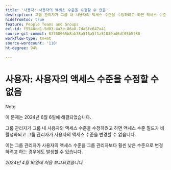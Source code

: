 ```yaml
---
title: '사용자: 사용자의 액세스 수준을 수정할 수 없음'
description: 그룹 관리자가 그룹 내 사용자의 액세스 수준을 수정하려고 하면 액세스 수준 필드가 비활성화되고 그룹 관리자가 사용자의 액세스 수준을 변경할 수 없습니다.
hidefromtoc: true
feature: People Teams and Groups
exl-id: f5548cd1-5d03-4a3e-86a8-7da5fc647a41
source-git-commit: 83768065b8ab38a516a5f1a51039ad6df05b5788
workflow-type: tm+mt
source-wordcount: '110'
ht-degree: 94%

---
```


# 사용자: 사용자의 액세스 수준을 수정할 수 없음

>[!NOTE]
>
>이 문제는 2024년 6월 6일에 해결되었습니다.


그룹 관리자가 그룹 내 사용자의 액세스 수준을 수정하려고 하면 액세스 수준 필드가 비활성화되고 그룹 관리자가 사용자의 액세스 수준을 변경할 수 없습니다.

이는 그룹 관리자가 사용자의 액세스 수준을 그룹 관리자보다 훨씬 낮은 수준으로 변경하려고 하는 경우에도 발생할 수 있습니다.

_2024년 4월 16일에 처음 보고되었습니다._
